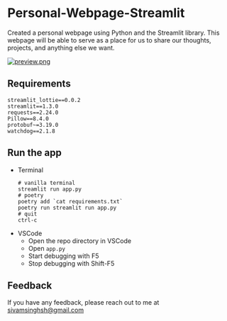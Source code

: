 # Personal-Webpage-Streamlit
Created a personal webpage using Python and the Streamlit library. This webpage will be able to serve as a place for us to share our thoughts, projects, and anything else we want.

<!-- <img src="[https://drive.google.com/file/d/1HXwYqEYLNzrYrL9TFqU8C3fxc83uE5gW/view?usp=sharing](https://github.com/sivamsinghsh/Personal-Webpage-Streamlit/blob/main/preview.png)"> -->
<!-- <img style="-webkit-user-select: none;margin: auto;cursor: zoom-in;" src="[https://www.pentalog.com/wp-content/uploads/2020/03/DevOps-engineer-job-roles-and-responsibilities.png](https://postimg.cc/BtTGx7PL)" width="497" height="264"> -->
[![preview.png](https://i.postimg.cc/RC8VxjMR/preview.png)](https://postimg.cc/BtTGx7PL)
## Requirements
```
streamlit_lottie==0.0.2
streamlit==1.3.0
requests==2.24.0
Pillow==8.4.0
protobuf~=3.19.0
watchdog==2.1.8
```

## Run the app
* Terminal
    ```
    # vanilla terminal
    streamlit run app.py
    # poetry
    poetry add `cat requirements.txt`
    poetry run streamlit run app.py
    # quit
    ctrl-c
    ```
* VSCode
  * Open the repo directory in VSCode
  * Open `app.py`
  * Start debugging with F5
  * Stop debugging with Shift-F5

## Feedback
If you have any feedback, please reach out to me at sivamsinghsh@gmail.com
